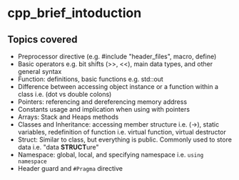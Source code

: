 # cpp_brief_intoduction

## Topics covered
* Preprocessor directive (e.g. #include "header_files", macro, define)
* Basic operators e.g. bit shifts (>>, <<), main data types, and other general syntax
* Function: definitions, basic functions e.g. std::out
* Difference between accessing object instance or a function within a class i.e. (dot vs double colons)
* Pointers: referencing and dereferencing memory address
* Constants usage and implication when using with pointers
* Arrays: Stack and Heaps methods
* Classes and Inheritance: accessing member structure i.e. (->), static variables, redefinition of function i.e. virtual function, virtual destructor
* Struct: Similar to class, but everything is public. Commonly used to store data i.e. "data **STRUCT**ure"
* Namespace: global, local, and specifying namespace i.e. `using namespace`
* Header guard and `#Pragma` directive
